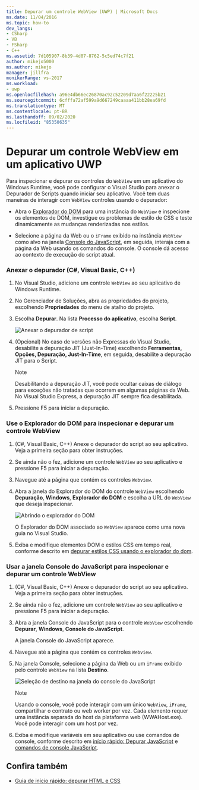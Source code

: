 ```yaml
---
title: Depurar um controle WebView (UWP) | Microsoft Docs
ms.date: 11/04/2016
ms.topic: how-to
dev_langs:
- CSharp
- VB
- FSharp
- C++
ms.assetid: 7d105907-8b39-4d07-8762-5c5ed74c7f21
author: mikejo5000
ms.author: mikejo
manager: jillfra
monikerRange: vs-2017
ms.workload:
- uwp
ms.openlocfilehash: a96e4db66ec26870ac92c52209d7aa6f22225b21
ms.sourcegitcommit: 6cfffa72af599a9d667249caaaa411bb28ea69fd
ms.translationtype: MT
ms.contentlocale: pt-BR
ms.lasthandoff: 09/02/2020
ms.locfileid: "85350635"
---
```

# <a name="debug-a-webview-control-in-a-uwp-app"></a>Depurar um controle WebView em um aplicativo UWP

 Para inspecionar e depurar os controles do `WebView` em um aplicativo do Windows Runtime, você pode configurar o Visual Studio para anexar o Depurador de Scripts quando iniciar seu aplicativo. Você tem duas maneiras de interagir com `WebView` controles usando o depurador:

- Abra o [Explorador do DOM](../debugger/quickstart-debug-html-and-css.md) para uma instância do `WebView` e inspecione os elementos de DOM, investigue os problemas de estilo de CSS e teste dinamicamente as mudanças renderizadas nos estilos.

- Selecione a página da Web ou o `iFrame` exibido na instância `WebView` como alvo na janela [Console do JavaScript](../debugger/javascript-console-commands.md?view=vs-2017), em seguida, interaja com a página da Web usando os comandos do console. O console dá acesso ao contexto de execução do script atual.

### <a name="attach-the-debugger-c-visual-basic-c"></a>Anexar o depurador (C#, Visual Basic, C++)

1. No Visual Studio, adicione um controle `WebView` ao seu aplicativo de Windows Runtime.

2. No Gerenciador de Soluções, abra as propriedades do projeto, escolhendo **Propriedades** do menu de atalho do projeto.

3. Escolha **Depurar**. Na lista **Processo do aplicativo**, escolha **Script**.

     ![Anexar o depurador de script](../debugger/media/js_dom_webview_script_debugger.png "JS_DOM_WebView_Script_Debugger")

4. (Opcional) No caso de versões não Expressas do Visual Studio, desabilite a depuração JIT (Just-In-Time) escolhendo **Ferramentas, Opções, Depuração, Just-In-Time**, em seguida, desabilite a depuração JIT para o Script.

    > [!NOTE]
    > Desabilitando a depuração JIT, você pode ocultar caixas de diálogo para exceções não tratadas que ocorrem em algumas páginas da Web. No Visual Studio Express, a depuração JIT sempre fica desabilitada.

5. Pressione F5 para iniciar a depuração.

### <a name="use-the-dom-explorer-to-inspect-and-debug-a-webview-control"></a>Use o Explorador do DOM para inspecionar e depurar um controle WebView

1. (C#, Visual Basic, C++) Anexe o depurador do script ao seu aplicativo. Veja a primeira seção para obter instruções.

2. Se ainda não o fez, adicione um controle `WebView` ao seu aplicativo e pressione F5 para iniciar a depuração.

3. Navegue até a página que contém os controles `Webview`.

4. Abra a janela do Explorador do DOM do controle `WebView` escolhendo **Depuração**, **Windows**, **Explorador do DOM** e escolha a URL do `WebView` que deseja inspecionar.

     ![Abrindo o explorador do DOM](../debugger/media/js_dom_webview.png "JS_DOM_WebView")

     O Explorador do DOM associado ao `WebView` aparece como uma nova guia no Visual Studio.

5. Exiba e modifique elementos DOM e estilos CSS em tempo real, conforme descrito em [depurar estilos CSS usando o explorador do dom](quickstart-debug-html-and-css.md).

### <a name="use-the-javascript-console-window-to-inspect-and-debug-a-webview-control"></a>Usar a janela Console do JavaScript para inspecionar e depurar um controle WebView

1. (C#, Visual Basic, C++) Anexe o depurador do script ao seu aplicativo. Veja a primeira seção para obter instruções.

2. Se ainda não o fez, adicione um controle `WebView` ao seu aplicativo e pressione F5 para iniciar a depuração.

3. Abra a janela Console do JavaScript para o controle `WebView` escolhendo **Depurar**, **Windows**, **Console do JavaScript**.

     A janela Console do JavaScript aparece.

4. Navegue até a página que contém os controles `Webview`.

5. Na janela Console, selecione a página da Web ou um `iFrame` exibido pelo controle `WebView` na lista **Destino**.

     ![Seleção de destino na janela do console do JavaScript](../debugger/media/js_console_target.png "JS_Console_Target")

    > [!NOTE]
    > Usando o console, você pode interagir com um único `WebView`, `iFrame`, compartilhar o contrato ou web worker por vez. Cada elemento requer uma instância separada do host da plataforma web (WWAHost.exe). Você pode interagir com um host por vez.

6. Exiba e modifique variáveis em seu aplicativo ou use comandos de console, conforme descrito em [início rápido: Depurar JavaScript](../debugger/quickstart-debug-javascript-using-the-console.md) e [comandos de console JavaScript](../debugger/javascript-console-commands.md?view=vs-2017).

## <a name="see-also"></a>Confira também

- [Guia de início rápido: depurar HTML e CSS](../debugger/quickstart-debug-html-and-css.md)